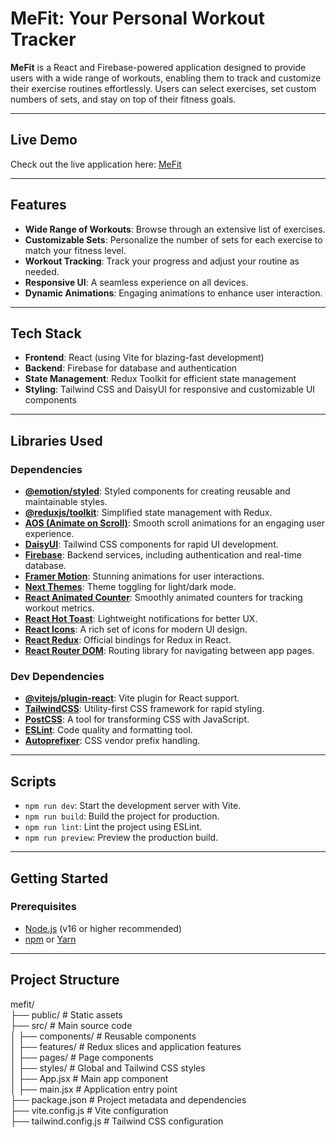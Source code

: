 # MeFit: Your Personal Workout Tracker

**MeFit** is a React and Firebase-powered application designed to provide users with a wide range of workouts, enabling them to track and customize their exercise routines effortlessly. Users can select exercises, set custom numbers of sets, and stay on top of their fitness goals.

---

## Live Demo

Check out the live application here: [MeFit](https://mefit-virid.vercel.app)

---

## Features

- **Wide Range of Workouts**: Browse through an extensive list of exercises.
- **Customizable Sets**: Personalize the number of sets for each exercise to match your fitness level.
- **Workout Tracking**: Track your progress and adjust your routine as needed.
- **Responsive UI**: A seamless experience on all devices.
- **Dynamic Animations**: Engaging animations to enhance user interaction.

---

## Tech Stack

- **Frontend**: React (using Vite for blazing-fast development)
- **Backend**: Firebase for database and authentication
- **State Management**: Redux Toolkit for efficient state management
- **Styling**: Tailwind CSS and DaisyUI for responsive and customizable UI components

---

## Libraries Used

### Dependencies

- **[@emotion/styled](https://emotion.sh/docs/styled)**: Styled components for creating reusable and maintainable styles.
- **[@reduxjs/toolkit](https://redux-toolkit.js.org/)**: Simplified state management with Redux.
- **[AOS (Animate on Scroll)](https://michalsnik.github.io/aos/)**: Smooth scroll animations for an engaging user experience.
- **[DaisyUI](https://daisyui.com/)**: Tailwind CSS components for rapid UI development.
- **[Firebase](https://firebase.google.com/)**: Backend services, including authentication and real-time database.
- **[Framer Motion](https://www.framer.com/motion/)**: Stunning animations for user interactions.
- **[Next Themes](https://github.com/pacocoursey/next-themes)**: Theme toggling for light/dark mode.
- **[React Animated Counter](https://www.npmjs.com/package/react-animated-counter)**: Smoothly animated counters for tracking workout metrics.
- **[React Hot Toast](https://react-hot-toast.com/)**: Lightweight notifications for better UX.
- **[React Icons](https://react-icons.github.io/react-icons/)**: A rich set of icons for modern UI design.
- **[React Redux](https://react-redux.js.org/)**: Official bindings for Redux in React.
- **[React Router DOM](https://reactrouter.com/en/main)**: Routing library for navigating between app pages.

### Dev Dependencies

- **[@vitejs/plugin-react](https://vitejs.dev/guide/)**: Vite plugin for React support.
- **[TailwindCSS](https://tailwindcss.com/)**: Utility-first CSS framework for rapid styling.
- **[PostCSS](https://postcss.org/)**: A tool for transforming CSS with JavaScript.
- **[ESLint](https://eslint.org/)**: Code quality and formatting tool.
- **[Autoprefixer](https://github.com/postcss/autoprefixer)**: CSS vendor prefix handling.

---

## Scripts

- `npm run dev`: Start the development server with Vite.
- `npm run build`: Build the project for production.
- `npm run lint`: Lint the project using ESLint.
- `npm run preview`: Preview the production build.

---

## Getting Started

### Prerequisites

- [Node.js](https://nodejs.org/) (v16 or higher recommended)
- [npm](https://www.npmjs.com/) or [Yarn](https://yarnpkg.com/)

---

## Project Structure

mefit/<br>
├── public/ # Static assets<br>
├── src/ # Main source code<br>
│ ├── components/ # Reusable components<br>
│ ├── features/ # Redux slices and application features<br>
│ ├── pages/ # Page components<br>
│ ├── styles/ # Global and Tailwind CSS styles<br>
│ ├── App.jsx # Main app component<br>
│ ├── main.jsx # Application entry point<br>
├── package.json # Project metadata and dependencies<br>
├── vite.config.js # Vite configuration<br>
├── tailwind.config.js # Tailwind CSS configuration<br>
